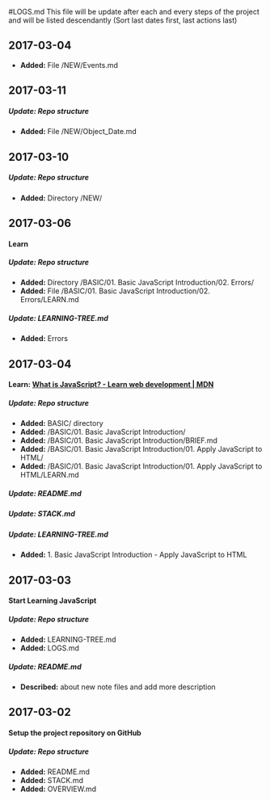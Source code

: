 #LOGS.md
This file will be update after each and every steps of the project  
and will be listed descendantly (Sort last dates first, last actions last)
## 2017-03-04
- __Added:__ File /NEW/Events.md

## 2017-03-11
##### Update: Repo structure
- __Added:__ File /NEW/Object_Date.md

## 2017-03-10
##### Update: Repo structure
- __Added:__ Directory /NEW/

## 2017-03-06
#### Learn

##### Update: Repo structure 
- __Added:__ Directory /BASIC/01. Basic JavaScript Introduction/02. Errors/
- __Added:__ File /BASIC/01. Basic JavaScript Introduction/02. Errors/LEARN.md

##### Update: LEARNING-TREE.md
- __Added:__ Errors

## 2017-03-04

#### Learn: [What is JavaScript? - Learn web development | MDN](https://developer.mozilla.org/en-US/docs/Learn/JavaScript/First_steps/What_is_JavaScript)
##### Update: Repo structure 
- __Added:__ BASIC/ directory
- __Added:__ /BASIC/01. Basic JavaScript Introduction/
- __Added:__ /BASIC/01. Basic JavaScript Introduction/BRIEF.md
- __Added:__ /BASIC/01. Basic JavaScript Introduction/01. Apply JavaScript to HTML/
- __Added:__ /BASIC/01. Basic JavaScript Introduction/01. Apply JavaScript to HTML/LEARN.md

##### Update: README.md
##### Update: STACK.md
##### Update: LEARNING-TREE.md
- __Added:__ 1. Basic JavaScript Introduction - Apply JavaScript to HTML

## 2017-03-03
#### Start Learning JavaScript
##### Update: Repo structure 
- __Added:__ LEARNING-TREE.md
- __Added:__ LOGS.md

##### Update: README.md 
- __Described:__ about new note files and add more description

## 2017-03-02
#### Setup the project repository on GitHub
##### Update: Repo structure 
- __Added:__ README.md
- __Added:__ STACK.md
- __Added:__ OVERVIEW.md